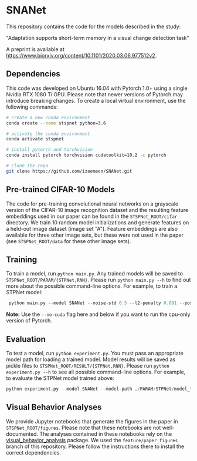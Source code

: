 # SNANet

This repository contains the code for the models described in the study:

"Adaptation supports short-term memory in a visual change detection task"

A preprint is available at https://www.biorxiv.org/content/10.1101/2020.03.06.977512v2.

## Dependencies
This code was developed on Ubuntu 16.04 with Pytorch 1.0+ using a single Nvidia RTX 1080 Ti GPU. Please note that newer versions of Pytorch may introduce breaking changes. To create a local virtual environment, use the following commands:

```bash
# create a new conda environment
conda create --name stspnet python=3.6

# activate the conda environment
conda activate stspnet

# install pytorch and torchvision
conda install pytorch torchvision cudatoolkit=10.2 -c pytorch

# clone the repo
git clone https://github.com/izeemeen/SNANet.git
```

## Pre-trained CIFAR-10 Models
The code for pre-training convolutional neural networks on a grayscale version of the CIFAR-10 image recognition dataset and the resulting feature embeddings used in our paper can be found in the ```STSPNet_ROOT/cifar``` directory. We train 10 random model initializations and generate features on a held-out image dataset (image set "A"). Feature embeddings are also available for three other image sets, but these were not used in the paper (see ```STSPNet_ROOT/data``` for these other image sets).

## Training
To train a model, run ```python main.py```. Any trained models will be saved to ```STSPNet_ROOT/PARAM/{STPNet,RNN}```. Please run ```python main.py --h``` to find out more about the possible command-line options. For example, to train a STPNet model:

```python
 python main.py --model SNANet --noise-std 0.5 --l2-penalty 0.001 --pos-weight 5 --dprime 1.5 --patience 5 --seed 1
 ```

**Note:** Use the ```--no-cuda``` flag here and below if you want to run the cpu-only version of Pytorch.

## Evaluation
To test a model, run ```python experiment.py```. You must pass an appropriate model path for loading a trained model. Model results will be saved as pickle files to ```STSPNet_ROOT/RESULT/{STPNet,RNN}```. Please run ```python experiment.py --h``` to see all possible command-line options. For example, to evaluate the STPNet model trained above:

```python
python experiment.py --model SNANet --model-path ./PARAM/STPNet/model_train_seed_1.pt --noise-std 0.5 --omit-frac 0.05 --seed 1
```

## Visual Behavior Analyses
We provide Jupyter notebooks that generate the figures in the paper in ```STSPNet_ROOT/figures```. Please note that these notebooks are not well-documented. The analyses contained in these notebooks rely on the [visual_behavior_analysis](https://github.com/AllenInstitute/visual_behavior_analysis) package. We used the ```feature/paper_figures``` branch of this repository. Please follow the instructions there to install the correct dependencies.

